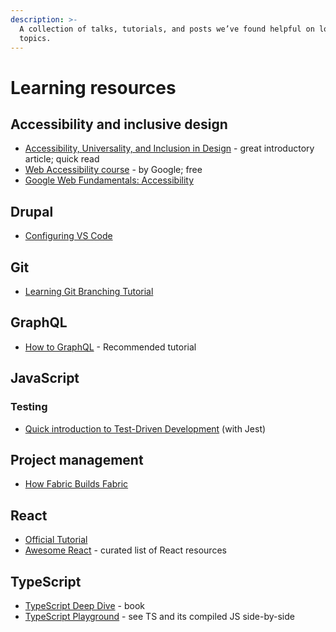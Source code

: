 ```yaml
---
description: >-
  A collection of talks, tutorials, and posts we’ve found helpful on lots of
  topics.
---
```


# Learning resources

## Accessibility and inclusive design

* [Accessibility, Universality, and Inclusion in Design](https://theblog.adobe.com/different-breaking-accessibility-universality-inclusion-design/) - great introductory article; quick read
* [Web Accessibility course](https://www.udacity.com/course/web-accessibility--ud891) - by Google; free
* [Google Web Fundamentals: Accessibility](https://developers.google.com/web/fundamentals/accessibility/)

## Drupal

* [Configuring VS Code](https://www.drupal.org/docs/develop/development-tools/configuring-visual-studio-code)

## Git

* [Learning Git Branching Tutorial](https://learngitbranching.js.org/)

## GraphQL

* [How to GraphQL](https://www.howtographql.com/) - Recommended tutorial

## JavaScript

### Testing

* [Quick introduction to Test-Driven Development](https://medium.freecodecamp.org/a-quick-introduction-to-test-driven-development-with-jest-cac71cb94e50) \(with Jest\)

## Project management

* [How Fabric Builds Fabric](https://www.youtube.com/watch?v=KIS4ySxWQgU)

## React

* [Official Tutorial](https://reactjs.org/tutorial/tutorial.html)
* [Awesome React](https://github.com/enaqx/awesome-react) - curated list of React resources

## TypeScript

* [TypeScript Deep Dive](https://basarat.gitbooks.io/typescript/) - book
* [TypeScript Playground](https://www.typescriptlang.org/play/) - see TS and its compiled JS side-by-side





